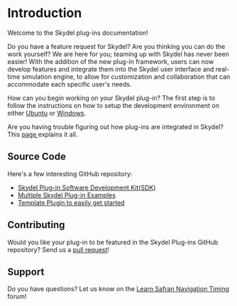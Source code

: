 # Introduction

Welcome to the Skydel plug-ins documentation!

Do you have a feature request for Skydel? Are you thinking you can do the work yourself? We are here for you; teaming up with Skydel has never been easier! With the addition of the new plug-in framework, users can now develop features and integrate them into the Skydel user interface and real-time simulation engine, to allow for customization and collaboration that can accommodate each specific user's needs.

How can you begin working on your Skydel plug-in? The first step is to follow the instructions on how to setup the development environment on either [Ubuntu](development-environment/ubuntu-18.md) or [Windows](development-environment/windows-10.md).

Are you having trouble figuring out how plug-ins are integrated in Skydel? This [page ](plug-ins-in-skydel/using-plugins.md)explains it all.

## Source Code

Here's a few interesting GitHub repository:

* [Skydel Plug-in Software Development Kit(SDK)](https://github.com/learn-safran-navigation-timing/skydel-plug-ins)
* [Multiple Skydel Plug-in Examples](https://github.com/learn-safran-navigation-timing/skydel-example-plugins)
* [Template Plugin to easily get started](https://github.com/learn-safran-navigation-timing/skydel-template-plugin)

## Contributing

Would you like your plug-in to be featured in the Skydel Plug-ins GitHub repository? Send us a [pull request](https://github.com/learn-safran-navigation-timing/skydel-plug-ins)!

## Support

Do you have questions? Let us know on the [Learn Safran Navigation Timing](https://learn.safran-navigation-timing.com/) forum!
